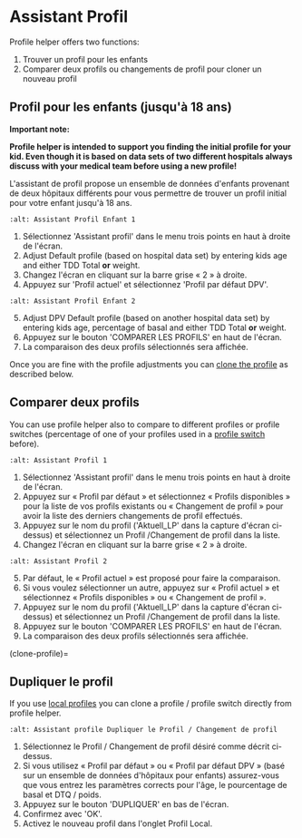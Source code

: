 # Assistant Profil

Profile helper offers two functions:

1. Trouver un profil pour les enfants
2. Comparer deux profils ou changements de profil pour cloner un nouveau profil

## Profil pour les enfants (jusqu'à 18 ans)

**Important note:**

**Profile helper is intended to support you finding the initial profile for your kid. Even though it is based on data sets of two different hospitals always discuss with your medical team before using a new profile!**

L'assistant de profil propose un ensemble de données d'enfants provenant de deux hôpitaux différents pour vous permettre de trouver un profil initial pour votre enfant jusqu'à 18 ans.

```{image} ../images/ProfileHelperKids1.png
:alt: Assistant Profil Enfant 1
```

1. Sélectionnez 'Assistant profil' dans le menu trois points en haut à droite de l'écran.
2. Adjust Default profile (based on hospital data set) by entering kids age and either TDD Total **or** weight.
3. Changez l'écran en cliquant sur la barre grise « 2 » à droite.
4. Appuyez sur 'Profil actuel' et sélectionnez 'Profil par défaut DPV'.

```{image} ../images/ProfileHelperKids2.png
:alt: Assistant Profil Enfant 2
```

5. Adjust DPV Default profile (based on another hospital data set) by entering kids age, percentage of basal and either TDD Total **or** weight.
6. Appuyez sur le bouton 'COMPARER LES PROFILS' en haut de l'écran.
7. La comparaison des deux profils sélectionnés sera affichée.

Once you are fine with the profile adjustments you can [clone the profile](../Configuration/profilehelper.md#clone-profile) as described below.

## Comparer deux profils

You can use profile helper also to compare to different profiles or profile switches (percentage of one of your profiles used in a [profile switch](../Usage/Profiles.md) before).

```{image} ../images/ProfileHelper1.png
:alt: Assistant Profil 1
```

1. Sélectionnez 'Assistant profil' dans le menu trois points en haut à droite de l'écran.
2. Appuyez sur « Profil par défaut » et sélectionnez « Profils disponibles » pour la liste de vos profils existants ou « Changement de profil » pour avoir la liste des derniers changements de profil effectués.
3. Appuyez sur le nom du profil ('Aktuell_LP' dans la capture d'écran ci-dessus) et sélectionnez un Profil /Changement de profil dans la liste.
4. Changez l'écran en cliquant sur la barre grise « 2 » à droite.

```{image} ../images/ProfileHelper2.png
:alt: Assistant Profil 2
```

5. Par défaut, le « Profil actuel » est proposé pour faire la comparaison.
6. Si vous voulez sélectionner un autre, appuyez sur « Profil actuel » et sélectionnez « Profils disponibles » ou « Changement de profil ».
7. Appuyez sur le nom du profil ('Aktuell_LP' dans la capture d'écran ci-dessus) et sélectionnez un Profil /Changement de profil dans la liste.
8. Appuyez sur le bouton 'COMPARER LES PROFILS' en haut de l'écran.
9. La comparaison des deux profils sélectionnés sera affichée.

(clone-profile)=
## Dupliquer le profil

If you use [local profiles](../Configuration/Config-Builder.md#local-profile) you can clone a profile / profile switch directly from profile helper.

```{image} ../images/ProfileHelperClone.png
:alt: Assistant profile Dupliquer le Profil / Changement de profil
```

1. Sélectionnez le Profil / Changement de profil désiré comme décrit ci-dessus.
2. Si vous utilisez « Profil par défaut » ou « Profil par défaut DPV » (basé sur un ensemble de données d'hôpitaux pour enfants) assurez-vous que vous entrez les paramètres corrects pour l'âge, le pourcentage de basal et DTQ / poids.
3. Appuyez sur le bouton 'DUPLIQUER' en bas de l'écran.
4. Confirmez avec 'OK'.
5. Activez le nouveau profil dans l'onglet Profil Local.
